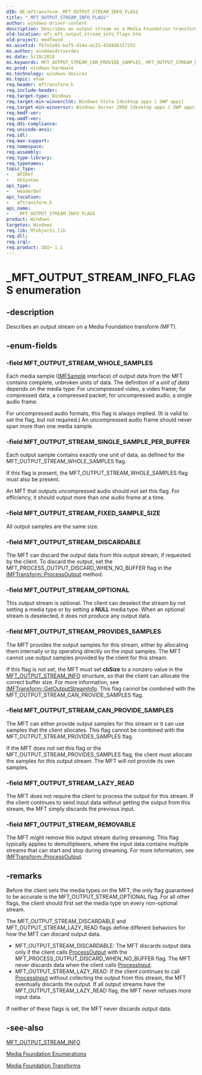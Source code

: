 ```yaml
---
UID: NE:mftransform._MFT_OUTPUT_STREAM_INFO_FLAGS
title: "_MFT_OUTPUT_STREAM_INFO_FLAGS"
author: windows-driver-content
description: Describes an output stream on a Media Foundation transform (MFT).
old-location: mf\_mft_output_stream_info_flags.htm
old-project: medfound
ms.assetid: f67e1e81-baf5-414a-ac23-45d4d6317255
ms.author: windowsdriverdev
ms.date: 5/18/2018
ms.keywords: MFT_OUTPUT_STREAM_CAN_PROVIDE_SAMPLES, MFT_OUTPUT_STREAM_DISCARDABLE, MFT_OUTPUT_STREAM_FIXED_SAMPLE_SIZE, MFT_OUTPUT_STREAM_LAZY_READ, MFT_OUTPUT_STREAM_OPTIONAL, MFT_OUTPUT_STREAM_PROVIDES_SAMPLES, MFT_OUTPUT_STREAM_REMOVABLE, MFT_OUTPUT_STREAM_SINGLE_SAMPLE_PER_BUFFER, MFT_OUTPUT_STREAM_WHOLE_SAMPLES, _MFT_OUTPUT_STREAM_INFO_FLAGS, _MFT_OUTPUT_STREAM_INFO_FLAGS enumeration [Media Foundation], f67e1e81-baf5-414a-ac23-45d4d6317255, mf._mft_output_stream_info_flags, mftransform/MFT_OUTPUT_STREAM_CAN_PROVIDE_SAMPLES, mftransform/MFT_OUTPUT_STREAM_DISCARDABLE, mftransform/MFT_OUTPUT_STREAM_FIXED_SAMPLE_SIZE, mftransform/MFT_OUTPUT_STREAM_LAZY_READ, mftransform/MFT_OUTPUT_STREAM_OPTIONAL, mftransform/MFT_OUTPUT_STREAM_PROVIDES_SAMPLES, mftransform/MFT_OUTPUT_STREAM_REMOVABLE, mftransform/MFT_OUTPUT_STREAM_SINGLE_SAMPLE_PER_BUFFER, mftransform/MFT_OUTPUT_STREAM_WHOLE_SAMPLES, mftransform/_MFT_OUTPUT_STREAM_INFO_FLAGS
ms.prod: windows-hardware
ms.technology: windows-devices
ms.topic: enum
req.header: mftransform.h
req.include-header: 
req.target-type: Windows
req.target-min-winverclnt: Windows Vista [desktop apps | UWP apps]
req.target-min-winversvr: Windows Server 2008 [desktop apps | UWP apps]
req.kmdf-ver: 
req.umdf-ver: 
req.ddi-compliance: 
req.unicode-ansi: 
req.idl: 
req.max-support: 
req.namespace: 
req.assembly: 
req.type-library: 
req.typenames: 
topic_type:
-	APIRef
-	kbSyntax
api_type:
-	HeaderDef
api_location:
-	mftransform.h
api_name:
-	_MFT_OUTPUT_STREAM_INFO_FLAGS
product: Windows
targetos: Windows
req.lib: Mfobjects.lib
req.dll: 
req.irql: 
req.product: GDI+ 1.1
---
```


# _MFT_OUTPUT_STREAM_INFO_FLAGS enumeration


## -description



Describes an output stream on a Media Foundation transform (MFT).




## -enum-fields




### -field MFT_OUTPUT_STREAM_WHOLE_SAMPLES

Each media sample (<a href="https://msdn.microsoft.com/b1c3758c-5133-41ee-b991-ae99d0296ccc">IMFSample</a> interface) of output data from the MFT contains complete, unbroken units of data. The definition of a <i>unit of data</i> depends on the media type: For uncompressed video, a video frame; for compressed data, a compressed packet; for uncompressed audio, a single audio frame.

For uncompressed audio formats, this flag is always implied. (It is valid to set the flag, but not required.) An uncompressed audio frame should never span more than one media sample.


### -field MFT_OUTPUT_STREAM_SINGLE_SAMPLE_PER_BUFFER

Each output sample contains exactly one unit of data, as defined for the MFT_OUTPUT_STREAM_WHOLE_SAMPLES flag.

If this flag is present, the MFT_OUTPUT_STREAM_WHOLE_SAMPLES flag must also be present.

An MFT that outputs uncompressed audio should not set this flag. For efficiency, it should output more than one audio frame at a time.


### -field MFT_OUTPUT_STREAM_FIXED_SAMPLE_SIZE

All output samples are the same size.


### -field MFT_OUTPUT_STREAM_DISCARDABLE

The MFT can discard the output data from this output stream, if requested by the client. To discard the output, set the MFT_PROCESS_OUTPUT_DISCARD_WHEN_NO_BUFFER flag in the <a href="https://msdn.microsoft.com/dc58cc75-7e01-4f47-a572-8e3ca1bc43b4">IMFTransform::ProcessOutput</a> method.


### -field MFT_OUTPUT_STREAM_OPTIONAL

This output stream is optional. The client can deselect the stream by not setting a media type or by setting a <b>NULL</b> media type. When an optional stream is deselected, it does not produce any output data.


### -field MFT_OUTPUT_STREAM_PROVIDES_SAMPLES

The MFT provides the output samples for this stream, either by allocating them internally or by operating directly on the input samples. The MFT cannot use output samples provided by the client for this stream.

If this flag is not set, the MFT must set <b>cbSize</b> to a nonzero value in the <a href="https://msdn.microsoft.com/4181d8b8-7c1b-4f8e-a0c6-63ab039539f6">MFT_OUTPUT_STREAM_INFO</a> structure, so that the client can allocate the correct buffer size. For more information, see <a href="https://msdn.microsoft.com/06cc7f1d-57a3-43b8-ab83-8d2ee8e655b5">IMFTransform::GetOutputStreamInfo</a>. This flag cannot be combined with the MFT_OUTPUT_STREAM_CAN_PROVIDE_SAMPLES flag.


### -field MFT_OUTPUT_STREAM_CAN_PROVIDE_SAMPLES

The MFT can either provide output samples for this stream or it can use samples that the client allocates. This flag cannot be combined with the MFT_OUTPUT_STREAM_PROVIDES_SAMPLES flag.

If the MFT does not set this flag or the MFT_OUTPUT_STREAM_PROVIDES_SAMPLES flag, the client must allocate the samples for this output stream. The MFT will not provide its own samples.


### -field MFT_OUTPUT_STREAM_LAZY_READ

The MFT does not require the client to process the output for this stream. If the client continues to send input data without getting the output from this stream, the MFT simply discards the previous input.


### -field MFT_OUTPUT_STREAM_REMOVABLE

The MFT might remove this output stream during streaming. This flag typically applies to demultiplexers, where the input data contains multiple streams that can start and stop during streaming. For more information, see <a href="https://msdn.microsoft.com/dc58cc75-7e01-4f47-a572-8e3ca1bc43b4">IMFTransform::ProcessOutput</a>.


## -remarks



Before the client sets the media types on the MFT, the only flag guaranteed to be accurate is the MFT_OUTPUT_STREAM_OPTIONAL flag. For all other flags, the client should first set the media type on every non-optional stream.

The MFT_OUTPUT_STREAM_DISCARDABLE and MFT_OUTPUT_STREAM_LAZY_READ flags define different behaviors for how the MFT can discard output data.

<ul>
<li>
MFT_OUTPUT_STREAM_DISCARDABLE: The MFT discards output data only if the client calls <a href="https://msdn.microsoft.com/dc58cc75-7e01-4f47-a572-8e3ca1bc43b4">ProcessOutput</a> with the MFT_PROCESS_OUTPUT_DISCARD_WHEN_NO_BUFFER flag. The MFT never discards data when the client calls <a href="https://msdn.microsoft.com/c94d406b-7cd9-42d4-ae9e-3d21dbb47209">ProcessInput</a>.

</li>
<li>
MFT_OUTPUT_STREAM_LAZY_READ: If the client continues to call <a href="https://msdn.microsoft.com/c94d406b-7cd9-42d4-ae9e-3d21dbb47209">ProcessInput</a> without collecting the output from this stream, the MFT eventually discards the output. If all output streams have the MFT_OUTPUT_STREAM_LAZY_READ flag, the MFT never refuses more input data.

</li>
</ul>
If neither of these flags is set, the MFT never discards output data.




## -see-also




<a href="https://msdn.microsoft.com/4181d8b8-7c1b-4f8e-a0c6-63ab039539f6">MFT_OUTPUT_STREAM_INFO</a>



<a href="https://msdn.microsoft.com/f26a730f-18c4-4247-acaf-af1dfad19086">Media Foundation Enumerations</a>



<a href="https://msdn.microsoft.com/cb23fe0a-c42c-4912-a0bf-1f0b18a6f4e0">Media Foundation Transforms</a>
 

 

